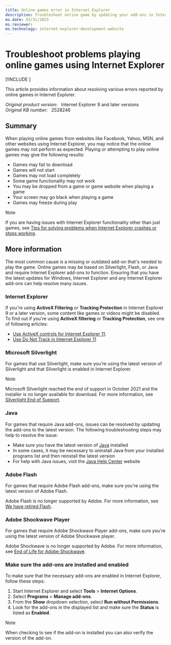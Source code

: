 ```yaml
---
title: Online games error in Internet Explorer
description: Troubleshoot online game by updating your add-ons in Internet Explorer. Some sites that may be affected are Yahoo games, Facebook games, MSN games, and online games with other sites.
ms.date: 03/31/2023
ms.reviewer: 
ms.technology: internet-explorer-development-website
---
```

# Troubleshoot problems playing online games using Internet Explorer

[!INCLUDE [](../../../includes/browsers-important.md)]

This article provides information about resolving various errors reported by online games in Internet Explorer.

_Original product version:_ &nbsp; Internet Explorer 9 and later versions  
_Original KB number:_ &nbsp; 2528246

## Summary

When playing online games from websites like Facebook, Yahoo, MSN, and other websites using Internet Explorer, you may notice that the online games may not perform as expected. Playing or attempting to play online games may give the following results:

- Games may fail to download
- Games will not start
- Games may not load completely
- Some game functionality may not work
- You may be dropped from a game or game website when playing a game
- Your screen may go black when playing a game
- Games may freeze during play

> [!NOTE]
> If you are having issues with Internet Explorer functionality other than just games, see [Tips for solving problems when Internet Explorer crashes or stops working](https://support.microsoft.com/help/4026254/internet-explorer-has-stopped-working).

## More information

The most common cause is a missing or outdated add-on that's needed to play the game. Online games may be based on Silverlight, Flash, or Java and require Internet Explorer add-ons to function. Ensuring that you have the latest updates for Windows, Internet Explorer and any Internet Explorer add-ons can help resolve many issues.

### Internet Explorer

If you're using **ActiveX Filtering** or **Tracking Protection** in Internet Explorer 9 or a later version, some content like games or videos might be disabled. To find out if you're using **ActiveX filtering** or **Tracking Protection**, see one of following articles:

- [Use ActiveX controls for Internet Explorer 11](https://support.microsoft.com/help/17469/windows-internet-explorer-use-activex-controls).
- [Use Do Not Track in Internet Explorer 11](https://support.microsoft.com/help/17288/windows-internet-explorer-11-use-do-not-track)

### Microsoft Silverlight

For games that use Silverlight, make sure you're using the latest version of Silverlight and that Silverlight is enabled in Internet Explorer.

> [!NOTE]
> Microsoft Silverlight reached the end of support in October 2021 and the installer is no longer available for download. For more information, see [Silverlight End of Support](https://support.microsoft.com/windows/silverlight-end-of-support-0a3be3c7-bead-e203-2dfd-74f0a64f1788).

### Java

For games that require Java add-ons, issues can be resolved by updating the add-ons to the latest version. The following troubleshooting steps may help to resolve the issue:

- Make sure you have the latest version of [Java](http://www.java.com/) installed
- In some cases, it may be necessary to uninstall Java from your installed programs list and then reinstall the latest version
- For help with Java issues, visit the [Java Help Center](https://www.java.com/en/download/help) website

### Adobe Flash

For games that require Adobe Flash add-ons, make sure you're using the latest version of Adobe Flash.

Adobe Flash is no longer supported by Adobe. For more information, see [We have retired Flash](https://www.adobe.com/products/flashplayer/end-of-life-alternative.html).

### Adobe Shockwave Player

For games that require Adobe Shockwave Player add-ons, make sure you're using the latest version of Adobe Shockwave player.

Adobe Shockwave is no longer supported by Adobe. For more information, see [End of Life for Adobe Shockwave](https://helpx.adobe.com/shockwave/shockwave-end-of-life-faq.html).

### Make sure the add-ons are installed and enabled

To make sure that the necessary add-ons are enabled in Internet Explorer, follow these steps:

1. Start Internet Explorer and select **Tools** > **Internet Options**.
1. Select **Programs** > **Manage add-ons**.
1. From the **Show** dropdown selection, select **Run without Permissions**.
1. Look for the add-ons in the displayed list and make sure the **Status** is listed as **Enabled**.

> [!NOTE]
> When checking to see if the add-on is installed you can also verify the version of the add-on.
